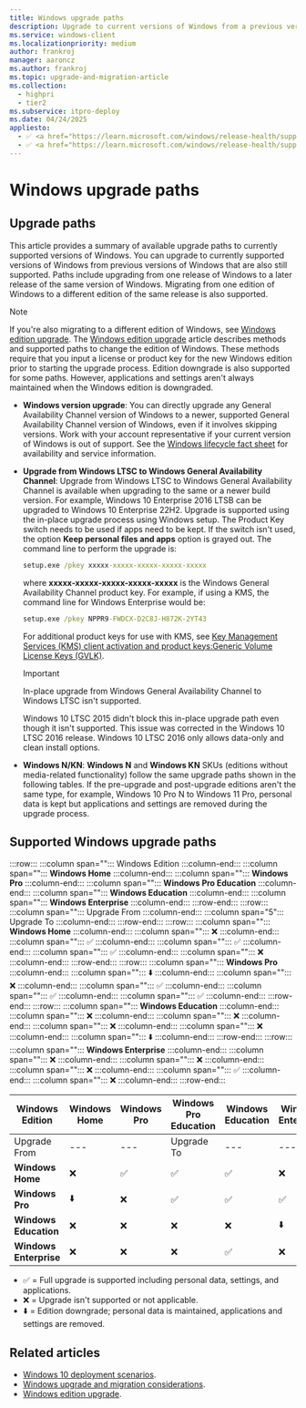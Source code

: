 ```yaml
---
title: Windows upgrade paths
description: Upgrade to current versions of Windows from a previous version of Windows
ms.service: windows-client
ms.localizationpriority: medium
author: frankroj
manager: aaroncz
ms.author: frankroj
ms.topic: upgrade-and-migration-article
ms.collection:
  - highpri
  - tier2
ms.subservice: itpro-deploy
ms.date: 04/24/2025
appliesto:
  - ✅ <a href="https://learn.microsoft.com/windows/release-health/supported-versions-windows-client" target="_blank">Windows 10</a>
  - ✅ <a href="https://learn.microsoft.com/windows/release-health/supported-versions-windows-client" target="_blank">Windows 11</a>
---
```


# Windows upgrade paths

## Upgrade paths

This article provides a summary of available upgrade paths to currently supported versions of Windows. You can upgrade to currently supported versions of Windows from previous versions of Windows that are also still supported. Paths include upgrading from one release of Windows to a later release of the same version of Windows. Migrating from one edition of Windows to a different edition of the same release is also supported.

> [!NOTE]
>
> If you're also migrating to a different edition of Windows, see [Windows edition upgrade](windows-edition-upgrades.md). The [Windows edition upgrade](windows-edition-upgrades.md) article describes methods and supported paths to change the edition of Windows. These methods require that you input a license or product key for the new Windows edition prior to starting the upgrade process. Edition downgrade is also supported for some paths. However, applications and settings aren't always maintained when the Windows edition is downgraded.

- **Windows version upgrade**: You can directly upgrade any General Availability Channel version of Windows to a newer, supported General Availability Channel version of Windows, even if it involves skipping versions. Work with your account representative if your current version of Windows is out of support. See the [Windows lifecycle fact sheet](/lifecycle/faq/windows) for availability and service information.

- **Upgrade from Windows LTSC to Windows General Availability Channel**: Upgrade from Windows LTSC to Windows General Availability Channel is available when upgrading to the same or a newer build version. For example, Windows 10 Enterprise 2016 LTSB can be upgraded to Windows 10 Enterprise 22H2. Upgrade is supported using the in-place upgrade process using Windows setup. The Product Key switch needs to be used if apps need to be kept. If the switch isn't used, the option **Keep personal files and apps** option is grayed out. The command line to perform the upgrade is:

  ```cmd
  setup.exe /pkey xxxxx-xxxxx-xxxxx-xxxxx-xxxxx
  ```

  where **xxxxx-xxxxx-xxxxx-xxxxx-xxxxx** is the Windows General Availability Channel product key. For example, if using a KMS, the command line for Windows Enterprise would be:

  ```cmd
  setup.exe /pkey NPPR9-FWDCX-D2C8J-H872K-2YT43
  ```

  For additional product keys for use with KMS, see [Key Management Services (KMS) client activation and product keys:Generic Volume License Keys (GVLK)](/windows-server/get-started/kms-client-activation-keys#generic-volume-license-keys-gvlk).

  > [!IMPORTANT]
  > In-place upgrade from Windows General Availability Channel to Windows LTSC isn't supported.
  >
  >
  > Windows 10 LTSC 2015 didn't block this in-place upgrade path even though it isn't supported. This issue was corrected in the Windows 10 LTSC 2016 release. Windows 10 LTSC 2016 only allows data-only and clean install options.

- **Windows N/KN**: **Windows N** and **Windows KN** SKUs (editions without media-related functionality) follow the same upgrade paths shown in the following tables. If the pre-upgrade and post-upgrade editions aren't the same type, for example, Windows 10 Pro N to Windows 11 Pro, personal data is kept but applications and settings are removed during the upgrade process.

## Supported Windows upgrade paths

:::row:::
   :::column span="":::
      Windows Edition
   :::column-end:::
   :::column span="":::
      **Windows Home**
   :::column-end:::
   :::column span="":::
      **Windows Pro**
   :::column-end:::
   :::column span="":::
      **Windows Pro Education**
   :::column-end:::
   :::column span="":::
      **Windows Education**
   :::column-end:::
   :::column span="":::
      **Windows Enterprise**
   :::column-end:::
:::row-end:::
:::row:::
   :::column span="":::
      Upgrade From
   :::column-end:::
   :::column span="5":::
      Upgrade To
   :::column-end:::
:::row-end:::
:::row:::
   :::column span="":::
      **Windows Home**
   :::column-end:::
   :::column span="":::
      ❌
   :::column-end:::
   :::column span="":::
      ✅
   :::column-end:::
   :::column span="":::
      ✅
   :::column-end:::
   :::column span="":::
      ✅
   :::column-end:::
   :::column span="":::
      ❌
   :::column-end:::
:::row-end:::
:::row:::
   :::column span="":::
      **Windows Pro**
   :::column-end:::
   :::column span="":::
      ⬇️
   :::column-end:::
   :::column span="":::
      ❌
   :::column-end:::
   :::column span="":::
      ✅
   :::column-end:::
   :::column span="":::
      ✅
   :::column-end:::
   :::column span="":::
      ✅
   :::column-end:::
:::row-end:::
:::row:::
   :::column span="":::
      **Windows Education**
   :::column-end:::
   :::column span="":::
      ❌
   :::column-end:::
   :::column span="":::
      ❌
   :::column-end:::
   :::column span="":::
      ❌
   :::column-end:::
   :::column span="":::
      ❌
   :::column-end:::
   :::column span="":::
      ⬇️
   :::column-end:::
:::row-end:::
:::row:::
   :::column span="":::
      **Windows Enterprise**
   :::column-end:::
   :::column span="":::
      ❌
   :::column-end:::
   :::column span="":::
      ❌
   :::column-end:::
   :::column span="":::
      ❌
   :::column-end:::
   :::column span="":::
      ✅
   :::column-end:::
   :::column span="":::
      ❌
   :::column-end:::
:::row-end:::

| Windows Edition | **Windows Home** | **Windows Pro** | **Windows Pro Education** | **Windows Education** | **Windows Enterprise** |
|---|---|---|---|---|---|
|Upgrade From|---|---|Upgrade To|---|---|
| **Windows Home**  | ❌ | ✅  | ✅  | ✅  | ❌ |
| **Windows Pro**   | ⬇️ | ❌ | ✅   | ✅  | ✅  |
| **Windows Education**  | ❌ | ❌ | ❌ | ❌ | ⬇️  |
| **Windows Enterprise**  | ❌ | ❌ | ❌ | ✅ | ❌ |

- ✅ = Full upgrade is supported including personal data, settings, and applications.
- ❌ = Upgrade isn't supported or not applicable.
- ⬇️ = Edition downgrade; personal data is maintained, applications and settings are removed.

## Related articles

- [Windows 10 deployment scenarios](../windows-deployment-scenarios.md).
- [Windows upgrade and migration considerations](windows-upgrade-and-migration-considerations.md).
- [Windows edition upgrade](windows-edition-upgrades.md).
